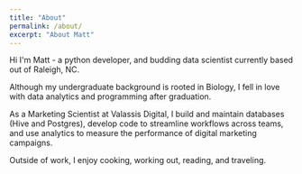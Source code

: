 ```yaml
---
title: "About"
permalink: /about/
excerpt: "About Matt"
---
```


Hi I'm Matt - a python developer, and budding data scientist currently based out of Raleigh, NC.

Although my undergraduate background is rooted in Biology, I fell in love with data analytics and programming after graduation.

As a Marketing Scientist at Valassis Digital, I build and maintain databases (Hive and Postgres), develop code to streamline workflows across teams, and use analytics to measure the performance of digital marketing campaigns.

Outside of work, I enjoy cooking, working out, reading, and traveling.